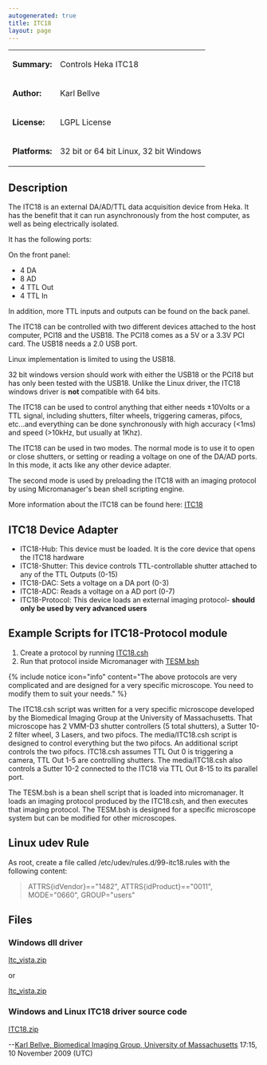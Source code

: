 ```yaml
---
autogenerated: true
title: ITC18
layout: page
---
```


<table>
<tr>
<td markdown="1">

**Summary:**

</td>
<td markdown="1">

Controls Heka ITC18

</td>
</tr>
<tr>
<td markdown="1">

**Author:**

</td>
<td markdown="1">

Karl Bellve

</td>
</tr>
<tr>
<td markdown="1">

**License:**

</td>
<td markdown="1">

LGPL License

</td>
</tr>
<tr>
<td markdown="1">

**Platforms:**

</td>
<td markdown="1">

32 bit or 64 bit Linux, 32 bit Windows

</td>
</tr>
</table>

## Description

The ITC18 is an external DA/AD/TTL data acquisition device from Heka. It
has the benefit that it can run asynchronously from the host computer,
as well as being electrically isolated.

It has the following ports:

On the front panel:

-   4 DA
-   8 AD
-   4 TTL Out
-   4 TTL In

In addition, more TTL inputs and outputs can be found on the back panel.

The ITC18 can be controlled with two different devices attached to the
host computer, PCI18 and the USB18. The PCI18 comes as a 5V or a 3.3V
PCI card. The USB18 needs a 2.0 USB port.

Linux implementation is limited to using the USB18.

32 bit windows version should work with either the USB18 or the PCI18
but has only been tested with the USB18. Unlike the Linux driver, the
ITC18 windows driver is **not** compatible with 64 bits.

The ITC18 can be used to control anything that either needs ±10Volts or
a TTL signal, including shutters, filter wheels, triggering cameras,
pifocs, etc...and everything can be done synchronously with high
accuracy (&lt;1ms) and speed (&gt;10kHz, but usually at 1Khz).

The ITC18 can be used in two modes. The normal mode is to use it to open
or close shutters, or setting or reading a voltage on one of the DA/AD
ports. In this mode, it acts like any other device adapter.

The second mode is used by preloading the ITC18 with an imaging protocol
by using Micromanager's bean shell scripting engine.

More information about the ITC18 can be found here:
[ITC18](http://www.heka.com/physio/equipment/interfaces/itc18.html)

## ITC18 Device Adapter

-   ITC18-Hub: This device must be loaded. It is the core device that
    opens the ITC18 hardware
-   ITC18-Shutter: This device controls TTL-controllable shutter
    attached to any of the TTL Outputs (0-15)
-   ITC18-DAC: Sets a voltage on a DA port (0-3)
-   ITC18-ADC: Reads a voltage on a AD port (0-7)
-   ITC18-Protocol: This device loads an external imaging protocol-
    **should only be used by very advanced users**

## Example Scripts for ITC18-Protocol module

1.  Create a protocol by running
    [ITC18.csh](media/ITC18.csh "wikilink")
2.  Run that protocol inside Micromanager with
    [TESM.bsh](media/TESM.bsh "wikilink")

{% include notice icon="info" content="The above protocols are very complicated and are designed for a very specific microscope. You need to modify them to suit your needs." %}

The ITC18.csh script was written for a very specific microscope
developed by the Biomedical Imaging Group at the University of
Massachusetts. That microscope has 2 VMM-D3 shutter controllers (5 total
shutters), a Sutter 10-2 filter wheel, 3 Lasers, and two pifocs. The
media/ITC18.csh script is designed to control everything but the two pifocs.
An additional script controls the two pifocs. ITC18.csh assumes TTL Out
0 is triggering a camera, TTL Out 1-5 are controlling shutters. The
media/ITC18.csh also controls a Sutter 10-2 connected to the ITC18 via TTL Out
8-15 to its parallel port.

The TESM.bsh is a bean shell script that is loaded into micromanager. It
loads an imaging protocol produced by the ITC18.csh, and then executes
that imaging protocol. The TESM.bsh is designed for a specific
microscope system but can be modified for other microscopes.

## Linux udev Rule

As root, create a file called /etc/udev/rules.d/99-itc18.rules with the
following content:

> ATTRS{idVendor}=="1482", ATTRS{idProduct}=="0011", MODE="0660",
> GROUP="users"

## Files

### Windows dll driver

[Itc_vista.zip](http://www.heka.com/download/windows/Itc_vista.zip)

or

[Itc_vista.zip](media/Itc_vista.zip "wikilink")

### Windows and Linux ITC18 driver source code

[ITC18.zip](media/ITC18.zip "wikilink")

--[Karl Bellve, Biomedical Imaging Group, University of
Massachusetts](/users/Kdb "wikilink") 17:15, 10 November 2009 (UTC)

